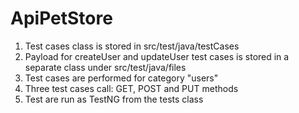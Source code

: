 # ApiPetStore

1) Test cases class is stored in src/test/java/testCases
2) Payload for createUser and updateUser test cases is stored in a separate class under src/test/java/files
3) Test cases are performed for category "users" 
4) Three test cases call: GET, POST and PUT methods 
5) Test are run as TestNG from the tests class 
